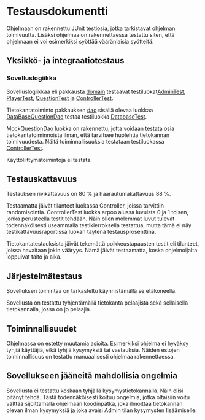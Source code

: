 # Testausdokumentti

Ohjelmaan on rakennettu JUnit testiosia, jotka tarkistavat ohjelman toimivuutta. Lisäksi ohjelmaa on rakennettaessa testattu siten, että ohjelmaan ei voi esimerkiksi syöttää vääränlaisia syötteitä.


## Yksikkö- ja integraatiotestaus

### Sovelluslogiikka

Sovelluslogiikkaa eli pakkausta [domain]() testaavat testiluokat[AdminTest](https://github.com/ajnarhi/ot-harjoitustyo/blob/master/TuplakonsonantitJaVokaalit/src/test/java/AdminTest.java), [PlayerTest](https://github.com/ajnarhi/ot-harjoitustyo/blob/master/TuplakonsonantitJaVokaalit/src/test/java/PlayerTest.java), [QuestionTest](https://github.com/ajnarhi/ot-harjoitustyo/blob/master/TuplakonsonantitJaVokaalit/src/test/java/QuestionTest.java) ja  [ControllerTest](https://github.com/ajnarhi/ot-harjoitustyo/blob/master/TuplakonsonantitJaVokaalit/src/test/java/ControllerTest.java). 

Tietokantatoiminto pakkauksen [dao](https://github.com/ajnarhi/ot-harjoitustyo/tree/master/TuplakonsonantitJaVokaalit/src/main/java/dao) sisällä olevaa luokkaa [DataBaseQuestionDao](https://github.com/ajnarhi/ot-harjoitustyo/blob/master/TuplakonsonantitJaVokaalit/src/main/java/dao/DatabaseQuestionDao.java) testaa testiluokka [DatabaseTest](https://github.com/ajnarhi/ot-harjoitustyo/blob/master/TuplakonsonantitJaVokaalit/src/test/java/DatabaseTest.java).

[MockQuestionDao](https://github.com/ajnarhi/ot-harjoitustyo/blob/master/TuplakonsonantitJaVokaalit/src/main/java/dao/MockQuestionDao.java) luokka on rakennettu, jotta voidaan testata osia tietokantatoiminnoista ilman, että tarvitsee huolehtia tietokannan toimivuudesta. Näitä toiminnallisuuksia testataan testiluokassa [ControllerTest](https://github.com/ajnarhi/ot-harjoitustyo/blob/master/TuplakonsonantitJaVokaalit/src/main/java/dao/MockQuestionDao.java). 

Käyttöliittymätoimintoja ei testata.


## Testauskattavuus

Testauksen rivikattavuus on 80 % ja haarautumakattavuus 88 %.

Testaamatta jäivät tilanteet luokassa Controller, joissa tarvittiin randomisointia. ControllerTest luokka arpoo alussa luvuista 0 ja 1 toisen, jonka perusteella testit tehdään. Näin ollen molemmat luvut tulevat todennäköisesti useammalla testikierroksella testattua, mutta tämä ei näy testikattavuusraportissa luokan täytenä testausprosenttina.

Tietokantatestauksista jäivät tekemättä poikkeustapausten testit eli tilanteet, joissa havaitaan jokin vääryys. Nämä jäivät testaamatta, koska ohjelmoijalta loppuivat taito ja aika.

## Järjestelmätestaus

Sovelluksen toimintaa on tarkasteltu käynnistämällä se etäkoneella. 

Sovellusta on testattu tyhjentämällä tietokanta pelaajista sekä sellaisella tietokannalla, jossa on jo pelaajia.

## Toiminnallisuudet

Ohjelmassa on estetty muutamia asioita. Esimerkiksi ohjelma ei hyväksy tyhjiä käyttäjiä, eikä tyhjiä kysymyksiä tai vastauksia. Näiden estojen toiminnallisuus on testattu manuaalisesti ohjelmaa rakennettaessa.

## Sovellukseen jääneitä mahdollisia ongelmia

Sovellusta ei testattu koskaan tyhjällä kysymystietokannalla. Näin olisi pitänyt tehdä. Tästä todennäköisesti koituu ongelmia, jotka oltaisiin voitu välttää sijoittamalla ohjelmaan koodinpätkä, joka ilmoittaa tietokannan olevan ilman kysymyksiä ja joka avaisi Admin tilan kysymysten lisäämiselle.

